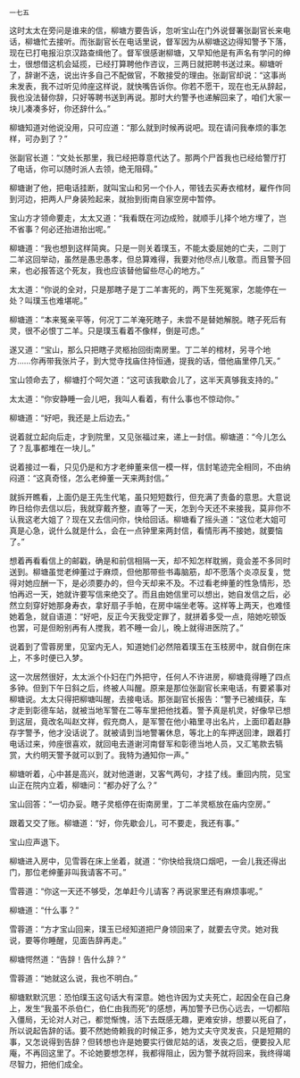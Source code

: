     一七五 

   这时太太在旁问是谁来的信，柳塘方要告诉，忽听宝山在门外说督署张副官长来电话，柳塘忙去接听。而张副官长在电话里说，督军因为从柳塘这边得知警予下落，现在已打电报沿京汉路查缉他了。督军很感谢柳塘，又早知他是有声名有学问的绅士，很想借这机会延揽，已经打算聘他作咨议，三两日就把聘书送过来。柳塘听了，辞谢不迭，说出许多自己不配做官，不敢接受的理由。张副官却说：“这事尚未发表，我不过听见帅座这样说，就快嘴告诉你。你若不愿干，现在也无从辞起，我也没法替你辞，只好等聘书送到再说。那时大约警予也递解回来了，咱们大家一块儿凑凑多好，你还辞什么。”

   柳塘知道对他说没用，只可应道：“那么就到时候再说吧。现在请问我奉烦的事怎样，可办到了？”

   张副官长道：“文处长那里，我已经把尊意代达了。那两个尸首我也已经给警厅打了电话，你可以随时派人去领，绝无阻碍。”

   柳塘谢了他，把电话挂断，就叫宝山和另一个仆人，带钱去买寿衣棺材，雇仵作同到河边，把两人尸身装殓起来，就抬到街南自家空房中暂停。

   宝山方才领命要走，太太又道：“我看既在河边成殓，就顺手儿择个地方埋了，岂不省事？何必还抬进抬出呢。”

   柳塘道：“我也想到这样简爽。只是一则关着璞玉，不能太委屈她的亡夫，二则丁二羊这回举动，虽然是愚忠愚孝，但总算难得，我要对他尽点儿敬意。而且警予回来，也必报答这个死友，我也应该替他留些尽心的地方。”

   太太道：“你说的全对，只是那瞎子是丁二羊害死的，两下生死冤家，怎能停在一处？叫璞玉也难堪呢。”

   柳塘道：“本来冤亲平等，何况丁二羊淹死瞎子，未尝不是替她解脱。瞎子死后有灵，很不必恨丁二羊。只是璞玉看着不像样，倒是可虑。”

   遂又道：“宝山，那么只把瞎子灵柩抬回街南房里。丁二羊的棺材，另寻个地方……你再带我张片子，到大觉寺找庙住持恒通，提我的话，借他庙里停几天。”

   宝山领命去了，柳塘打个呵欠道：“这可该我歇会儿了，这半天真够我支持的。”

   太太道：“你安静睡一会儿吧，我叫人看着，有什么事也不惊动你。”

   柳塘道：“好吧，我还是上后边去。”

   说着就立起向后走，才到院里，又见张福过来，递上一封信。柳塘道：“今儿怎么了？乱事都堆在一块儿。”

   说着接过一看，只见仍是和方才老绅董来信一模一样，信封笔迹完全相同，不由纳闷道：“这真奇怪，怎么老绅董一天来两封信。”

   就拆开瞧看，上面仍是王先生代笔，虽只短短数行，但充满了责备的意思。大意说昨日给你去信以后，我就穿戴齐整，直等了一天，怎到今天还不来接我，莫非你不认我这老大姐了？现在又去信问你，快给回话。柳塘看了摇头道：“这位老大姐可真是心急，说什么就是什么，会在一点钟里来两封信，看情形再不接她，就要恼了。”

   想着再看看信上的邮戳，确是和前信相隔一天，却不知怎样耽搁，竟会差不多同时送到。柳塘虽觉老绅董过于麻烦，但他那带些书毒脑筋，却不愿落个炎凉反复，觉得对她应酬一下，是必须要办的，但今天却来不及。不过看老绅董的性急情形，恐怕再迟一天，她就许要写信来绝交了。而且由她信里可以想出，她自发信之后，必然立刻穿好她那身寿衣，拿好扇子手帕，在房中端坐老等。这样等上两天，也难怪她着急，就自语道：“好吧，反正今天我受定罪了，就拼着多受一点，陪她吃顿饭也罢，可是但盼别再有人搅我，若不睡一会儿，晚上就得进医院了。”

   说着到了雪蓉房里，见室内无人，知道她们必然陪着璞玉在玉枝房中，就自倒在床上，不多时便已入梦。

   这一次居然很好，太太派个仆妇在门外把守，任何人不许进房，柳塘竟得睡了四点多钟。但到下午日斜之后，终被人叫醒。原来是那位张副官长来电话，有要紧事对柳塘说。太太只得把柳塘叫醒，去接电话。那张副官长报告：“警予已被缉获，车才走到彰德车站，就被当地军警在二等车里把他找着。警予真是机灵，好像早已想到这层，竟改名叫赵文祥，假充商人，是军警在他小箱里寻出名片，上面印着赵静存字警予，他才没话说了。就被请到当地警署休息，等北上的车押送回津，跟着打电话过来，帅座很喜欢，就回电去道谢河南督军和彰德当地人员，又汇笔款去犒赏，大约明天警予就可以到了。我特为通知你一声。”

   柳塘听着，心中甚是高兴，就对他道谢，又客气两句，才挂了线。重回内院，见宝山正在院内立着，柳塘问：“都办好了么？”

   宝山回答：“一切办妥。瞎子灵柩停在街南房里，丁二羊灵柩放在庙内空房。”

   跟着又交了账。柳塘道：“好，你先歇会儿，可不要走，我还有事。”

   宝山应声退下。

   柳塘进入房中，见雪蓉在床上坐着，就道：“你快给我烧口烟吧，一会儿我还得出门，那位老绅董非叫我请客不可。”

   雪蓉道：“你这一天还不够受，怎单赶今儿请客？再说家里还有麻烦事呢。”

   柳塘道：“什么事？”

   雪蓉道：“方才宝山回来，璞玉已经知道把尸身领回来了，就要去守灵。她对我说，要等你睡醒，见面告辞再走。”

   柳塘愕然道：“告辞！告什么辞？”

   雪蓉道：“她就这么说，我也不明白。”

   柳塘默默沉思：恐怕璞玉这句话大有深意。她也许因为丈夫死亡，起因全在自己身上，发生“我虽不杀伯仁，伯仁由我而死”的感想，再加警予已伤心远去，一切都陷入僵局，无论对人对己，都觉惭愧，活下去既感无趣，更难安排，想要以死自了，所以说起告辞的话。要不然她倚赖我的时候正多，她为丈夫守灵发丧，只是短期的事，又怎说得到告辞？但转想也许是她要实行做尼姑的话，发丧之后，便要投入尼庵，不再回这里了。不论她要想怎样，我都得阻止，因为警予就将回来，我终得竭尽智力，把他们成全。

